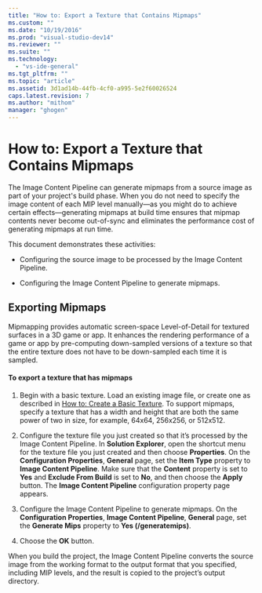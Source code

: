 ```yaml
---
title: "How to: Export a Texture that Contains Mipmaps"
ms.custom: ""
ms.date: "10/19/2016"
ms.prod: "visual-studio-dev14"
ms.reviewer: ""
ms.suite: ""
ms.technology: 
  - "vs-ide-general"
ms.tgt_pltfrm: ""
ms.topic: "article"
ms.assetid: 3d1ad14b-44fb-4cf0-a995-5e2f60026524
caps.latest.revision: 7
ms.author: "mithom"
manager: "ghogen"
---
```

# How to: Export a Texture that Contains Mipmaps
The Image Content Pipeline can generate mipmaps from a source image as part of your project's build phase. When you do not need to specify the image content of each MIP level manually—as you might do to achieve certain effects—generating mipmaps at build time ensures that mipmap contents never become out-of-sync and eliminates the performance cost of generating mipmaps at run time.  
  
 This document demonstrates these activities:  
  
-   Configuring the source image to be processed by the Image Content Pipeline.  
  
-   Configuring the Image Content Pipeline to generate mipmaps.  
  
## Exporting Mipmaps  
 Mipmapping provides automatic screen-space Level-of-Detail for textured surfaces in a 3D game or app. It enhances the rendering performance of a game or app by pre-computing down-sampled versions of a texture so that the entire texture does not have to be down-sampled each time it is sampled.  
  
#### To export a texture that has mipmaps  
  
1.  Begin with a basic texture. Load an existing image file, or create one as described in [How to: Create a Basic Texture](../designers/how-to--create-a-basic-texture.md). To support mipmaps, specify a texture that has a width and height that are both the same power of two in size, for example, 64x64, 256x256, or 512x512.  
  
2.  Configure the texture file you just created so that it’s processed by the Image Content Pipeline. In **Solution Explorer**, open the shortcut menu for the texture file you just created and then choose **Properties**. On the **Configuration Properties**, **General** page, set the **Item Type** property to **Image Content Pipeline**. Make sure that the **Content** property is set to **Yes** and **Exclude From Build** is set to **No**, and then choose the **Apply** button. The **Image Content Pipeline** configuration property page appears.  
  
3.  Configure the Image Content Pipeline to generate mipmaps. On the **Configuration Properties**, **Image Content Pipeline**, **General** page, set the **Generate Mips** property to **Yes (/generatemips)**.  
  
4.  Choose the **OK** button.  
  
 When you build the project, the Image Content Pipeline converts the source image from the working format to the output format that you specified, including MIP levels, and the result is copied to the project’s output directory.